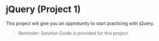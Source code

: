 # jQuery (Project 1)

This project will give you an opprotunity to start practicing with jQuery.

> Reminder: Solution Guide is provided for this project.
